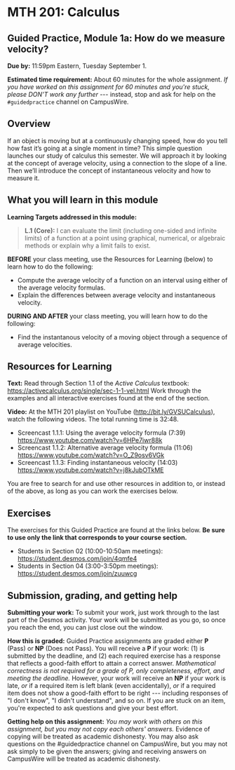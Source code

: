 # MTH 201: Calculus 

## Guided Practice, Module 1a: How do we measure velocity? 

**Due by:** 11:59pm Eastern, Tuesday September 1. 

**Estimated time requirement:** About 60 minutes for the whole assignment. *If you have worked on this assignment for 60 minutes and you're stuck, please DON'T work any further* --- instead, stop and ask for help on the `#guidedpractice` channel on CampusWire. 

## Overview 

If an object is moving but at a continuously changing speed, how do you tell how fast it’s going at a single moment in time? This simple question launches our study of calculus this semester. We will approach it by looking at the concept of average velocity, using a connection to the slope of a line. Then we’ll introduce the concept of instantaneous velocity and how to measure it.


## What you will learn in this module 

**Learning Targets addressed in this module:** 

> **L.1 (Core):** I can evaluate the limit (including one-sided and infinite limits) of a function at a point using graphical, numerical, or algebraic methods or explain why a limit fails to exist.

**BEFORE** your class meeting, use the Resources for Learning (below) to learn how to do the following: 

- Compute the average velocity of a function on an interval using either of the average velocity formulas.
- Explain the differences between average velocity and instantaneous velocity.


**DURING AND AFTER** your class meeting, you will learn how to do the following: 

- Find the instantanous velocity of a moving object through a sequence of average velocities.

## Resources for Learning

**Text:** Read through Section 1.1 of the *Active Calculus* textbook: <https://activecalculus.org/single/sec-1-1-vel.html>  Work through the examples and all interactive exercises found at the end of the section. 

**Video:** At the MTH 201 playlist on YouTube (<http://bit.ly/GVSUCalculus>), watch the following videos. The total running time is 32:48. 

- Screencast 1.1.1: Using the average velocity formula (7:39) <https://www.youtube.com/watch?v=6HPe7iwr88k>
- Screencast 1.1.2: Alternative average velocity formula (11:06) <https://www.youtube.com/watch?v=O_Z9osv6VGk>
- Screencast 1.1.3: Finding instantaneous velocity (14:03) <https://www.youtube.com/watch?v=j8kJubOTkME>

You are free to search for and use other resources in addition to, or instead of the above, as long as you can work the exercises below.


## Exercises

The exercises for this Guided Practice are found at the links below. **Be sure to use only the link that corresponds to your course section.** 

- Students in Section 02 (10:00-10:50am meetings): <https://student.desmos.com/join/4qmfe4> 
- Students in Section 04 (3:00-3:50pm meetings): <https://student.desmos.com/join/zuuwcg>


## Submission, grading, and getting help 

**Submitting your work:** To submit your work, just work through to the last part of the Desmos activity. Your work will be submitted as you go, so once you reach the end, you can just close out the window. 

**How this is graded:** Guided Practice assignments are graded either **P** (Pass) or **NP** (Does not Pass). You will receive a **P** if your work: (1) is submitted by the deadline, and (2) each required exercise has a response that reflects a good-faith effort to attain a correct answer. *Mathematical correctness is not required for a grade of P, only completeness, effort, and meeting the deadline.* However, your work will receive an **NP** if your work is late, *or* if a required item is left blank (even accidentally), *or* if a required item does not show a good-faith effort to be right --- including responses of "I don't know", "I didn't understand", and so on. If you are stuck on an item, you're expected to ask questions and give your best effort. 

**Getting help on this assignment:** *You may work with others on this assignment, but you may not copy each others' answers.* Evidence of copying will be treated as academic dishonesty. You may also ask questions on the #guidedpractice channel on CampusWire, but you may not ask simply to be given the answers; giving and receiving answers on CampusWire will be treated as academic dishonesty.
